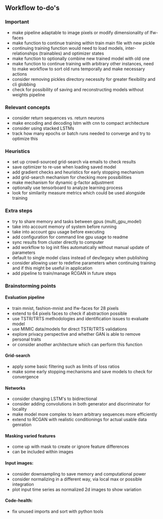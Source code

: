## Workflow to-do's

### Important
* make pipeline adaptable to image pixels or modify dimensionality of lfw-faces
* make function to continue training within train main file with new pickle
* continuing training function would need to load models, inter-relationships (trainables) and optimizer states
* make function to optionally combine new trained model with old one
* make function to continue training with arbitrary other instances, need to make workflow to sort old runs temporally and make necessary actions
* consider removing pickles directory necessity for greater flexibility and cli globbing
* check for possibility of saving and reconstructing models without weights pipeline

### Relevant concepts
* consider return sequences vs. return neurons
* make encoding and decoding lstm with cnn to compact architecture
* consider using stacked LSTMs
* track how many epochs or batch runs needed to converge and try to optimize this

### Heuristics
* set up crowd-sourced grid-search via emails to check results
* save optimizer to re-use when loading saved model
* add gradient checks and heuristics for early stopping mechanism
* add grid-search mechanism for checking more possibilities
* make mechanism for dynamic g-factor adjustment
* optionally use tensorboard to analyze learning process
* look for similarity measure metrics which could be used alongside training 

### Extra steps
* try to share memory and tasks between gpus (multi\_gpu\_model)
* take into account memory of system before running
* take into account gpu usage before executing
* add configuration for command line gpu usage to readme
* sync results from cluster directly to computer
* add workflow to log init files automatically without manual update of parameters
* default to single model class instead of dev/legacy when publishing
* consider allowing user to redefine parameters when continuing training and if this might be useful in application
* add pipeline to train/manage RCGAN in future steps

### Brainstorming points

#### Evaluation pipeline
* train mnist, fashion-mnist and lfw-faces for 28 pixels
* extend to 64 pixels faces to check if abstraction possible
* use TSTR/TRTS methodologies and identification issues to evaluate model
* use MIMIC data/models for direct TSTR/TRTS validations
* explore privacy perspective and whether GAN is able to remove personal traits
* or consider another architecture which can perform this function

#### Grid-search
* apply some basic filtering such as limits of loss ratios
* make some early stopping mechanisms and save models to check for convergence

#### Networks
* consider changing LSTM's to bidirectional
* consider adding convolutions in both generator and discriminator for locality
* make model more complex to learn arbitrary sequences more efficiently
* extend to RCGAN with realistic conditionings for actual usable data genration

#### Masking varied features
* come up with mask to create or ignore feature differences
* can be included within images

#### Input images:
* consider downsampling to save memory and computational power
* consider normalizing in a different way, via local max or possible integration
* plot input time series as normalized 2d images to show variation

#### Code-health:
* fix unused imports and sort with python tools
